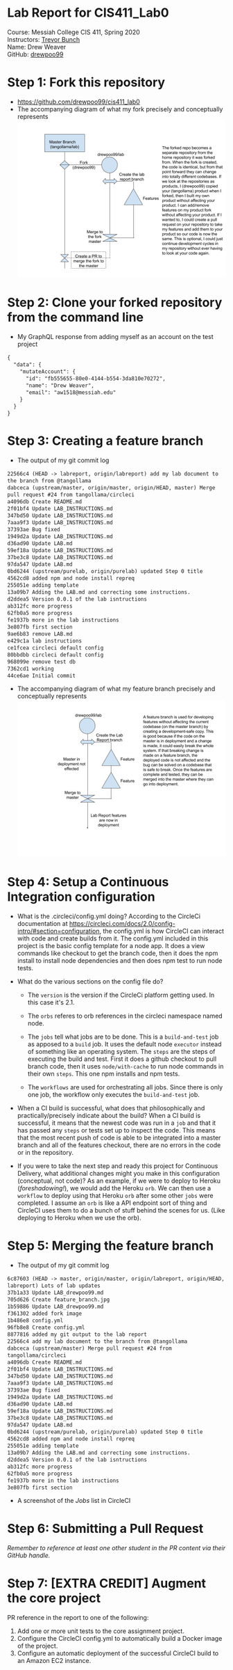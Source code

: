 # Lab Report for CIS411_Lab0
Course: Messiah College CIS 411, Spring 2020<br/>
Instructors: [Trevor Bunch](https://github.com/trevordbunch)<br/>
Name: Drew Weaver<br/>
GitHub: [drewpoo99](https://github.com/drewpoo99)<br/>

# Step 1: Fork this repository
- https://github.com/drewpoo99/cis411_lab0
- The accompanying diagram of what my fork precisely and conceptually represents
![What is a fork?](https://github.com/drewpoo99/cis411_lab0/blob/labreport/assets/What%20is%20a%20fork_.jpg)

# Step 2: Clone your forked repository from the command line
- My GraphQL response from adding myself as an account on the test project
```
{
  "data": {
    "mutateAccount": {
      "id": "fb555655-80e0-4144-b554-3da810e70272",
      "name": "Drew Weaver",
      "email": "aw1518@messiah.edu"
    }
  }
}
```

# Step 3: Creating a feature branch
- The output of my git commit log
```
22566c4 (HEAD -> labreport, origin/labreport) add my lab document to the branch from @tangollama
dabceca (upstream/master, origin/master, origin/HEAD, master) Merge pull request #24 from tangollama/circleci
a4096db Create README.md
2f01bf4 Update LAB_INSTRUCTIONS.md
347bd50 Update LAB_INSTRUCTIONS.md
7aaa9f3 Update LAB_INSTRUCTIONS.md
37393ae Bug fixed
1949d2a Update LAB_INSTRUCTIONS.md
d36ad90 Update LAB.md
59ef18a Update LAB_INSTRUCTIONS.md
37be3c8 Update LAB_INSTRUCTIONS.md
97da547 Update LAB.md
0bd6244 (upstream/purelab, origin/purelab) updated Step 0 title
4562cd8 added npm and node install repreq
255051e adding template
13a09b7 Adding the LAB.md and correcting some instructions.
d2ddea5 Version 0.0.1 of the lab isntructions
ab312fc more progress
62fb0a5 more progress
fe1937b more in the lab instructions
3e807fb first section
9ae6b83 remove LAB.md
e429c1a lab instructions
ce1fcea circleci default config
80bbdbb circleci default config
968099e remove test db
7362cd1 working
44ce6ae Initial commit
```
- The accompanying diagram of what my feature branch precisely and conceptually represents
![What is a feature branch?](https://github.com/drewpoo99/cis411_lab0/blob/labreport/assets/feature_branch.jpg)

# Step 4: Setup a Continuous Integration configuration
- What is the .circleci/config.yml doing?
   According to  the CircleCi documentation at <https://circleci.com/docs/2.0/config-intro/#section=configuration>, the config.yml is how CircleCI can interact with code and create builds from it. The config.yml included in this project is the basic config template for a node app. It does a view commands like checkout to get the branch code, then it does the npm install to install node dependencies and then does npm test to run node tests.
- What do the various sections on the config file do?
  * The `version` is the version if the CircleCi platform getting used. In this case it's 2.1.

  * The `orbs` referes to orb references in the circleci namespace named node.

  * The `jobs` tell what jobs are to be done. This is a `build-and-test` job as apposed to a `build` job. It uses the default node `executor` instead of something like an operating system. The `steps` are the steps of executing the build and test. First it does a github checkout to pull branch code, then it uses `node/with-cache` to run node commands in their own `steps`. This one npm installs and npm tests. 

  * The `workflows` are used for orchestrating all jobs. Since there is only one job, the workflow only executes the `build-and-test` job. 

- When a CI build is successful, what does that philosophically and practically/precisely indicate about the build?
  When a CI build is successful, it means that the newest code was run in a `job` and that it has passed any `steps` or tests set up to inspect the code. This means that the most recent push of code is able to be integrated into a master branch and all of the features checkout, there are no errors in the code or in the repository.
- If you were to take the next step and ready this project for Continuous Delivery, what additional changes might you make in this configuration (conceptual, not code)?
  As an example, if we were to deploy to Heroku (*foreshadowing!*), we would add the Heroku `orb`. We can then use a `workflow` to deploy using that Heroku `orb` after some other `jobs` were completed. I assume an `orb` is like a API endpoint sort of thing and CircleCI uses them to do a bunch of stuff behind the scenes for us. (Like deploying to Heroku when we use the orb). 

# Step 5: Merging the feature branch
* The output of my git commit log
```
6c87603 (HEAD -> master, origin/master, origin/labreport, origin/HEAD, labreport) Lots of lab updates
37b1a33 Update LAB_drewpoo99.md
705d626 Create feature_branch.jpg
1b59886 Update LAB_drewpoo99.md
f361302 added fork image
1b486e8 config.yml
96fb8e8 Create config.yml
8877816 added my git output to the lab report
22566c4 add my lab document to the branch from @tangollama
dabceca (upstream/master) Merge pull request #24 from tangollama/circleci
a4096db Create README.md
2f01bf4 Update LAB_INSTRUCTIONS.md
347bd50 Update LAB_INSTRUCTIONS.md
7aaa9f3 Update LAB_INSTRUCTIONS.md
37393ae Bug fixed
1949d2a Update LAB_INSTRUCTIONS.md
d36ad90 Update LAB.md
59ef18a Update LAB_INSTRUCTIONS.md
37be3c8 Update LAB_INSTRUCTIONS.md
97da547 Update LAB.md
0bd6244 (upstream/purelab, origin/purelab) updated Step 0 title
4562cd8 added npm and node install repreq
255051e adding template
13a09b7 Adding the LAB.md and correcting some instructions.
d2ddea5 Version 0.0.1 of the lab isntructions
ab312fc more progress
62fb0a5 more progress
fe1937b more in the lab instructions
3e807fb first section
```
* A screenshot of the _Jobs_ list in CircleCI

# Step 6: Submitting a Pull Request
_Remember to reference at least one other student in the PR content via their GitHub handle._

# Step 7: [EXTRA CREDIT] Augment the core project
PR reference in the report to one of the following:
1. Add one or more unit tests to the core assignment project. 
2. Configure the CircleCI config.yml to automatically build a Docker image of the project.
3. Configure an automatic deployment of the successful CircleCI build to an Amazon EC2 instance.
